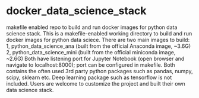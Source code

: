 # docker_data_science_stack
makefile enabled repo to build and run docker images for python data science stack.
This is a makefile-enabled working directory to build and run docker images for python data sciece. There are two main images to build:
1, python_data_science_ana (built from the official Anaconda image, ~3.6G)
2, python_data_science_mini (built from the official miniconda image, ~2.6G)
Both have listening port for Jupyter Notebook (open browser and navigate to localhost:8000); port can be configured in makefile.
Both contains the often used 3rd party python packages such as pandas, numpy, scipy, sklearn etc. Deep learning package such as tensorflow
is not included. Users are welcome to customize the project and built their own data science stack.
